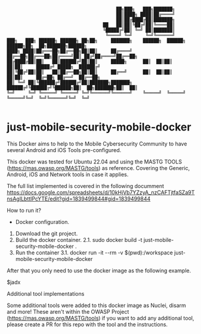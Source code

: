 ```
                                         ██╗███╗   ███╗███████╗                                            
                                         ██║████╗ ████║██╔════╝                                            
                                         ██║██╔████╔██║███████╗                                            
                                    ██   ██║██║╚██╔╝██║╚════██║                                            
                                    ╚█████╔╝██║ ╚═╝ ██║███████║                                            
                                     ╚════╝ ╚═╝     ╚═╝╚══════╝                                            
███╗   ███╗ ██████╗ ██████╗ ██╗██╗     ███████╗    ██████╗  ██████╗  ██████╗██╗  ██╗███████╗██████╗        
████╗ ████║██╔═══██╗██╔══██╗██║██║     ██╔════╝    ██╔══██╗██╔═══██╗██╔════╝██║ ██╔╝██╔════╝██╔══██╗       
██╔████╔██║██║   ██║██████╔╝██║██║     █████╗      ██║  ██║██║   ██║██║     █████╔╝ █████╗  ██████╔╝       
██║╚██╔╝██║██║   ██║██╔══██╗██║██║     ██╔══╝      ██║  ██║██║   ██║██║     ██╔═██╗ ██╔══╝  ██╔══██╗       
██║ ╚═╝ ██║╚██████╔╝██████╔╝██║███████╗███████╗    ██████╔╝╚██████╔╝╚██████╗██║  ██╗███████╗██║  ██║       
╚═╝     ╚═╝ ╚═════╝ ╚═════╝ ╚═╝╚══════╝╚══════╝    ╚═════╝  ╚═════╝  ╚═════╝╚═╝  ╚═╝╚══════╝╚═╝  ╚═╝       
                                                                                                                          
```                                                

# just-mobile-security-mobile-docker
This Docker aims to help to the Mobile Cybersecurity Community to have several Android and iOS Tools pre-configured.

This docker was tested for Ubuntu 22.04 and using the MASTG TOOLS (https://mas.owasp.org/MASTG/tools) as reference. Covering the Generic, Android, iOS and Network tools in case it applies.


The full list implemented is covered in the following documment https://docs.google.com/spreadsheets/d/10kHjVb7YZzyA_nzCAFTjtfaSZa9TnsAgILbttIPcYTE/edit?gid=1839499844#gid=1839499844 

How to run it?

* Docker configuration.

1. Download the git project.
2. Build the docker container.
2.1. sudo docker build -t just-mobile-security-mobile-docker .
3. Run the container
3.1. docker run -it --rm -v $(pwd):/workspace just-mobile-security-mobile-docker	

After that you only need to use the docker image as the following example.

$jadx


Additional tool implementations

Some additional tools were added to this docker image as Nuclei, disarm and more! These aren't within the OWASP Project (https://mas.owasp.org/MASTG/tools) if you want to add any additional tool, please create a PR for this repo with the tool and the instructions.
